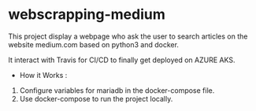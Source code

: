 # webscrapping-medium

This project display a webpage who ask the user to search articles on the website medium.com based on python3 and docker.

It interact with Travis for CI/CD to finally get deployed on AZURE AKS.

* How it Works :

1. Configure variables for mariadb in the docker-compose file.
2. Use docker-compose to run the project locally.
